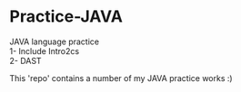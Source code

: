 # Practice-JAVA

JAVA language practice<br>
1- Include Intro2cs<br>
2- DAST<br>

<!-- hihi -->


<!-- adding row for testeing commit -->
<!-- adding row for testeing commit -->

This 'repo' contains a number of my JAVA practice works :)
